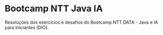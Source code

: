 # Bootcamp NTT Java IA
Resoluções dos exercícios e desafios do Bootcamp NTT DATA - Java e IA para Iniciantes (DIO).
